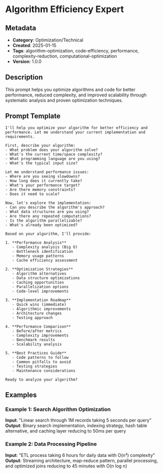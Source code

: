 # Algorithm Efficiency Expert

## Metadata
- **Category**: Optimization/Technical
- **Created**: 2025-01-15
- **Tags**: algorithm-optimization, code-efficiency, performance, complexity-reduction, computational-optimization
- **Version**: 1.0.0

## Description
This prompt helps you optimize algorithms and code for better performance, reduced complexity, and improved scalability through systematic analysis and proven optimization techniques.

## Prompt Template

```
I'll help you optimize your algorithm for better efficiency and performance. Let me understand your current implementation and requirements.

First, describe your algorithm:
- What problem does your algorithm solve?
- What's the current time/space complexity?
- What programming language are you using?
- What's the typical input size?

Let me understand performance issues:
- Where are you seeing slowdowns?
- How long does it currently take?
- What's your performance target?
- Are there memory constraints?
- Does it need to scale?

Now, let's explore the implementation:
- Can you describe the algorithm's approach?
- What data structures are you using?
- Are there any repeated computations?
- Is the algorithm parallelizable?
- What's already been optimized?

Based on your algorithm, I'll provide:

1. **Performance Analysis**
   - Complexity analysis (Big O)
   - Bottleneck identification
   - Memory usage patterns
   - Cache efficiency assessment

2. **Optimization Strategies**
   - Algorithm alternatives
   - Data structure optimizations
   - Caching opportunities
   - Parallelization options
   - Code-level improvements

3. **Implementation Roadmap**
   - Quick wins (immediate)
   - Algorithmic improvements
   - Architecture changes
   - Testing approach

4. **Performance Comparison**
   - Before/after metrics
   - Complexity improvements
   - Benchmark results
   - Scalability analysis

5. **Best Practices Guide**
   - Code patterns to follow
   - Common pitfalls to avoid
   - Testing strategies
   - Maintenance considerations

Ready to analyze your algorithm?
```

## Examples

### Example 1: Search Algorithm Optimization
**Input**: "Linear search through 1M records taking 5 seconds per query"
**Output**: Binary search implementation, indexing strategy, hash table alternative, and caching layer reducing to 50ms per query

### Example 2: Data Processing Pipeline
**Input**: "ETL process taking 6 hours for daily data with O(n²) complexity"
**Output**: Streaming architecture, map-reduce pattern, parallel processing, and optimized joins reducing to 45 minutes with O(n log n)